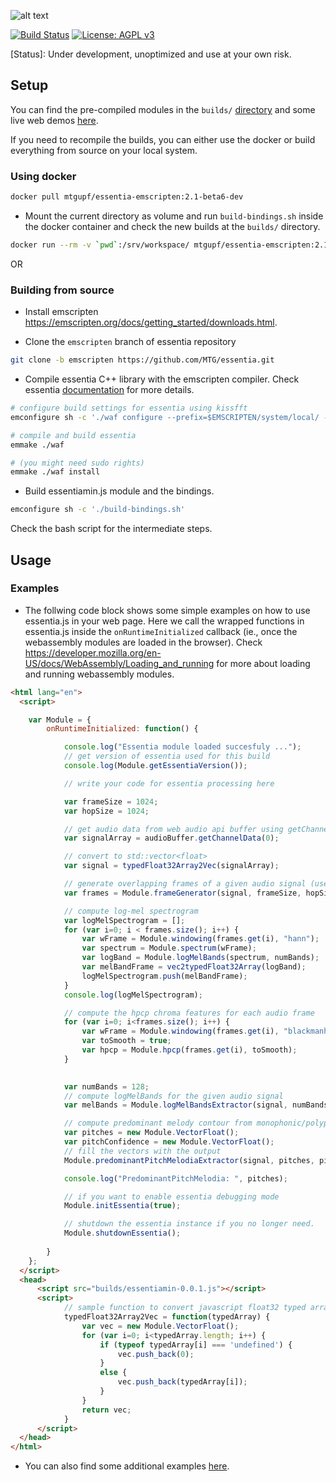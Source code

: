 
![alt text](https://user-images.githubusercontent.com/14850001/66190489-67098d80-e68c-11e9-9a7c-35b82f6635e1.png)

[![Build Status](https://travis-ci.org/MTG/essentia.js.svg?branch=master)](https://travis-ci.org/MTG/essentia.js)
[![License: AGPL v3](https://img.shields.io/badge/License-AGPL%20v3-blue.svg)](https://www.gnu.org/licenses/agpl-3.0)

[Status]: Under development, unoptimized and use at your own risk.


## Setup

You can find the pre-compiled modules in the `builds/` [directory](builds/) and some live web demos [here](https://mtg.github.io/essentia.js-examples/).

If you need to recompile the builds, you can either use the docker or build everything from source on your local system.

### Using docker

```bash
docker pull mtgupf/essentia-emscripten:2.1-beta6-dev
```
- Mount the current directory as volume and run `build-bindings.sh` inside the docker container and check the new builds at the `builds/` directory.

```bash
docker run --rm -v `pwd`:/srv/workspace/ mtgupf/essentia-emscripten:2.1-beta6-dev /srv/workspace/build-bindings.sh
```

OR

### Building from source


* Install emscripten https://emscripten.org/docs/getting_started/downloads.html.

* Clone the `emscripten` branch of essentia repository
```bash
git clone -b emscripten https://github.com/MTG/essentia.git
```

* Compile essentia C++ library with the emscripten compiler. Check essentia [documentation](https://essentia.upf.edu/documentation/installing.html#compiling-essentia) for more details.


```bash
# configure build settings for essentia using kissfft
emconfigure sh -c './waf configure --prefix=$EMSCRIPTEN/system/local/ --build-static --lightweight= --fft=KISS --emscripten'

# compile and build essentia
emmake ./waf

# (you might need sudo rights)
emmake ./waf install

```

* Build essentiamin.js module and the bindings.

```bash
emconfigure sh -c './build-bindings.sh'
```
Check the bash script for the intermediate steps.

 
## Usage

### Examples

- The follwing code block shows some simple examples on how to use essentia.js in your web page. Here we call the wrapped functions in  essentia.js inside the `onRuntimeInitialized` callback (ie., once the webassembly modules are loaded in the browser). Check https://developer.mozilla.org/en-US/docs/WebAssembly/Loading_and_running for more about loading and running webassembly modules.

```html
<html lang="en">
  <script>

    var Module = {
        onRuntimeInitialized: function() {

            console.log("Essentia module loaded succesfuly ...");
            // get version of essentia used for this build
            console.log(Module.getEssentiaVersion());

            // write your code for essentia processing here

            var frameSize = 1024;
            var hopSize = 1024;

            // get audio data from web audio api buffer using getChannelData method
            var signalArray = audioBuffer.getChannelData(0); 

            // convert to std::vector<float>
            var signal = typedFloat32Array2Vec(signalArray);

            // generate overlapping frames of a given audio signal (usefull for framewise processing)
            var frames = Module.frameGenerator(signal, frameSize, hopSize);

            // compute log-mel spectrogram 
            var logMelSpectrogram = [];
            for (var i=0; i < frames.size(); i++) {
                var wFrame = Module.windowing(frames.get(i), "hann");
                var spectrum = Module.spectrum(wFrame);
                var logBand = Module.logMelBands(spectrum, numBands);
                var melBandFrame = vec2typedFloat32Array(logBand);
                logMelSpectrogram.push(melBandFrame);
            }
            console.log(logMelSpectrogram);

            // compute the hpcp chroma features for each audio frame
            for (var i=0; i<frames.size(); i++) {
                var wFrame = Module.windowing(frames.get(i), "blackmanharris62");
                var toSmooth = true;
                var hpcp = Module.hpcp(frames.get(i), toSmooth);
            }

            
            var numBands = 128;
            // compute logMelBands for the given audio signal
            var melBands = Module.logMelBandsExtractor(signal, numBands, frameSize, hopSize);

            // compute predominant melody contour from monophonic/polyphonic music signal using melodia alogirithm
            var pitches = new Module.VectorFloat();
            var pitchConfidence = new Module.VectorFloat();
            // fill the vectors with the output
            Module.predominantPitchMelodiaExtractor(signal, pitches, pitchConfidence);

            console.log("PredominantPitchMelodia: ", pitches);

            // if you want to enable essentia debugging mode
            Module.initEssentia(true);

            // shutdown the essentia instance if you no longer need.
            Module.shutdownEssentia();
    
        }
    };
  </script>
  <head>
      <script src="builds/essentiamin-0.0.1.js"></script>
      <script>
            // sample function to convert javascript float32 typed array to a std::vector<float>
            typedFloat32Array2Vec = function(typedArray) {
                var vec = new Module.VectorFloat();
                for (var i=0; i<typedArray.length; i++) {
                    if (typeof typedArray[i] === 'undefined') {
                        vec.push_back(0);
                    }
                    else {
                        vec.push_back(typedArray[i]);
                    }
                }
                return vec;
            }
      </script>
  </head>
</html>
```


- You can also find some additional examples [here](https://github.com/MTG/essentia.js-examples/blob/master/src/js/features.js).

